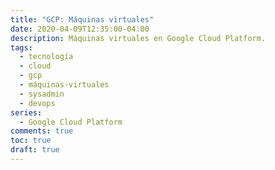 ```yaml
---
title: "GCP: Máquinas virtuales"
date: 2020-04-09T12:35:00-04:00
description: Máquinas virtuales en Google Cloud Platform.
tags:
  - tecnología
  - cloud
  - gcp
  - máquinas-virtuales
  - sysadmin
  - devops
series:
  - Google Cloud Platform
comments: true
toc: true
draft: true
---
```


